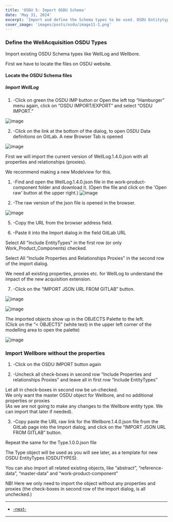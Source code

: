 ```yaml
---
title: 'OSDU 5: Import OSDU Schema'
date: 'May 31, 2024'
excerpt: 'Import and define the Schema types to be used. OSDU Entitytypes with Properties and Relationships (Proxies).'
cover_image: 'images/posts/osdu/image11-1.png'
---
```



### Define the WellAcquisition OSDU Types

Import existing OSDU Schema types like WellLog and Wellbore.

First we have to locate the files on OSDU website.

#### Locate the OSDU Schema files

##### Import WellLog

1. -Click on green the OSDU IMP button or Open the left top “Hamburger” menu again, click on “OSDU IMPORT/EXPORT” and select “OSDU IMPORT.”

![image](/images/posts/osdu/011-OSDU5-1.1.png)

2. -Click on the link at the bottom of the dialog, to open OSDU Data definitions on GitLab. A new Browser Tab is opened 

![image](/images/posts/osdu/011-OSDU5-2.png)

First we will import the current version of WellLog.1.4.0.json with all properties and relationships (proxies).

We recommend making a new Modelview for this.

1. -Find and open the WellLog.1.4.0.json file in the work-product-component folder and download it. (Open the file and click on the 'Open raw' button at the upper right.)
![image](/images/posts/osdu/011-OSDU5-1.2.png)

4. -The raw version of the json file is opened in the browser. 

![image](/images/posts/osdu/011-OSDU5-1.3.png)

5. -Copy the URL from the browser address field.

6. -Paste it into the Import dialog in the field GitLab URL 

Select All "Include EntityTypes" in the first row  (or only Work_Product_Components) checked.

Select All  “Include Properties and Relationships Proxies" in the second row of the import dialog. 

We need all existing properties, proxies etc. for WellLog to understand the impact of the new acquisition extension.

7. -Click on the “IMPORT JSON URL FROM GITLAB” button.

![image](/images/posts/osdu/011-OSDU5-1.1.png)


![image](/images/posts/osdu/011-OSDU5-1.png)

The imported objects show up in the OBJECTS Palette to the left.  
(Click on the “< OBJECTS” (white text) in the upper left corner of the modelling area to open the palette)

![image](/images/posts/osdu/011-OSDU5-3.png)

### Import Wellbore without the properties

1. -Click on the OSDU IMPORT button again

2. -Uncheck all check-boxes in second row “Include Properties and relationships Proxies” and leave all in first row “Include EntityTypes”

Let all in check-boxes in second row be un-checked.  
We only want the master OSDU object for Wellbore, and no additional properties or proxies  
(As we are not going to make any changes to the Wellbore entity type. We can import that later if needed).

3. -Copy paste the URL raw link for the Wellbore.1.4.0.json file from the GitLab page into the Import dialog, and click on the “IMPORT JSON URL FROM GITLAB” button.

Repeat the same for the Type.1.0.0.json file

The Type object will be used as you will see later, as a template for new OSDU EntityTypes (OSDUTYPES).

You can also import all related existing objects, like “abstract”, “reference-data”, “master-data” and “work-product-component”

NB! Here we only need to import the object without any properties and proxies (the check-boxes in second row of the import dialog, is all unchecked.) 

---
 - [-next-](011-OSDU6-Typedefinition)
---